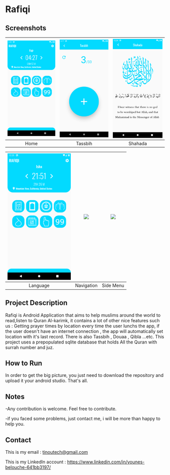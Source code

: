 # Rafiqi


## Screenshots

| <img src="1" width="200"/> | <img src="2" width="200"/> | <img src="3" width="200"/> | 
|:---:|:---:|:---:|
|Home|Tassbih|Shahada|


| <img src="4" width="200"/> | <img src="screenshots/05.png" width="200"/> | <img src="screenshots/06.png" width="200"/> | 
|:---:|:---:|:---:|
|Language|Navigation|Side Menu|


## Project Description

Rafiqi is Android Application that aims to help muslims around the world to read,listen to Quran Al-karimk, it contains a lot of other nice features such us : Getting prayer times by location every time the user lunchs the app, if 
the user doesn't have an internet connection , the app will automatically set location with it's last record. There is also Tassbih , Douaa , Qibla ...etc. 
This project uses a prepopulated sqlite database that holds All the Quran with surrah number and juz.

## How to Run 

In order to get the big picture, you just need to download the repository and upload it your android studio. That's all.

## Notes 

-Any contribution is welcome. Feel free to contribute.

-if you faced some problems, just contact me, i will be more than happy to help you.

## Contact

This is my email : tinoutech@gmail.com

This is my LinkedIn account : https://www.linkedin.com/in/younes-belouche-641bb3197/

